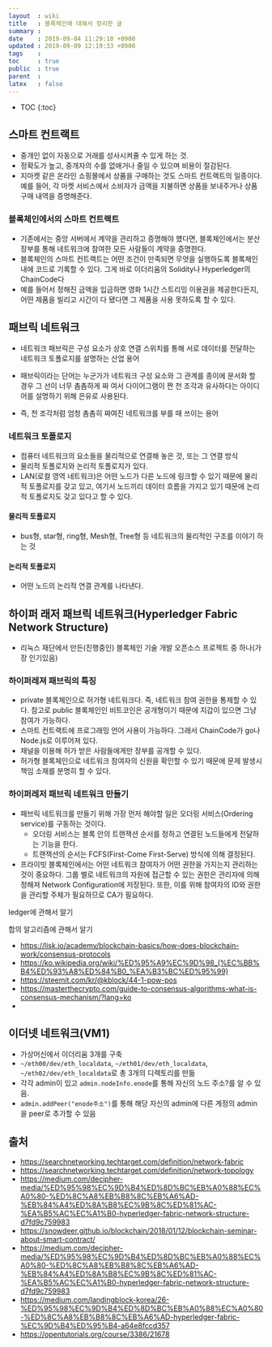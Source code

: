 ```yaml
---
layout  : wiki
title   : 블록체인에 대해서 정리한 글
summary : 
date    : 2019-09-04 11:29:10 +0900
updated : 2019-09-09 12:19:33 +0900
tags    : 
toc     : true
public  : true
parent  : 
latex   : false
---
```

* TOC
{:toc}

## 스마트 컨트랙트

- 중개인 없이 자동으로 거래를 성사시켜줄 수 있게 하는 것.
- 정확도가 높고, 중개자의 수를 없애거나 줄일 수 있으며 비용이 절감된다.
- 지마켓 같은 온라인 쇼핑몰에서 상품을 구매하는 것도 스마트 컨트랙트의 일종이다. 예를 들어, 각 마켓 서비스에서 소비자가 금액을 지불하면 상품을 보내주거나 상품 구매 내역을 증명해준다.

### 블록체인에서의 스마트 컨트랙트

- 기존에서는 중앙 서버에서 계약을 관리하고 증명해야 헀다면, 블록체인에서는 분산 장부를 통해 네트워크에 참여한 모든 사람들이 계약을 증명한다.
- 블록체인의 스마트 컨트랙트는 어떤 조건이 만족되면 무엇을 실행하도록 블록체인 내에 코드로 기록할 수 있다. 그게 바로 이더리움의 Solidity나 Hyperledger의 ChainCode다
- 예를 들어서 정해진 금액을 입금하면 영화 1시간 스트리밍 이용권을 제공한다든지, 어떤 제품을 빌리고 시간이 다 됐다면 그 제품을 사용 못하도록 할 수 있다.

## 패브릭 네트워크

- 네트워크 패브릭은 구성 요소가 상호 연결 스위치를 통해 서로 데이터를 전달하는 네트워크 토폴로지를 설명하는 산업 용어

- 패브릭이라는 단어는 누군가가 네트워크 구성 요소와 그 관계를 종이에 문서화 할 경우 그 선이 너무 촘촘하게 짜 여서 다이어그램이 짠 천 조각과 유사하다는 아이디어를 설명하기 위해 은유로 사용된다.

- 즉, 천 조각처럼 엄청 촘촘히 짜여진 네트워크를 부를 때 쓰이는 용어

### 네트워크 토폴로지

- 컴퓨터 네트워크의 요소들을 물리적으로 연결해 놓은 것, 또는 그 연결 방식
- 물리적 토폴로지와 논리적 토폴로지가 있다.
- LAN(로컬 영역 네트워크)은 어떤 노드가 다른 노드에 링크할 수 있기 때문에 물리적 토폴로지를 갖고 있고, 여기서 노드끼리 데이터 흐름을 가지고 있기 때문에 논리적 토폴로지도 갖고 있다고 할 수 있다.

#### 물리적 토폴로지

- bus형, star형, ring형, Mesh형, Tree형 등 네트워크의 물리적인 구조를 이야기 하는 것

#### 논리적 토폴로지

- 어떤 노드의 논리적 연결 관계를 나타낸다. 

## 하이퍼 래저 패브릭 네트워크(Hyperledger Fabric Network Structure)

- 리눅스 재단에서 만든(진행중인) 블록체인 기술 개발 오픈소스 프로젝트 중 하나(가장 인기있음)

### 하이퍼레져 패브릭의 특징

- private 블록체인으로 허가형 네트워크다. 즉, 네트워크 참여 권한을 통제할 수 있다. 참고로 public 블록체인인 비트코인은 공개형이기 때문에 지갑이 있으면 그냥 참여가 가능하다.
- 스마트 컨트랙트에 프로그래밍 언어 사용이 가능하다. 그래서 ChainCode가 go나 Node.js로 이루어져 있다.
- 채널을 이용해 허가 받은 사람들에게만 장부를 공개할 수 있다.
- 허가형 블록체인으로 네트워크 참여자의 신원을 확인할 수 있기 때문에 문제 발생시 책임 소재를 분명히 할 수 있다.

### 하이퍼레저 패브릭 네트워크 만들기

- 패브릭 네트워크를 만들기 위해 가장 먼저 해야할 일은 오더링 서비스(Ordering service)를 구동하는 것이다.
    - 오더링 서비스는 블록 안의 트랜잭션 순서를 정하고 연결된 노드들에게 전달하는 기능을 한다.
    - 트랜잭션의 순서는 FCFS(First-Come First-Serve) 방식에 의해 결정된다.
- 프라이빗 블록체인에서는 어떤 네트워크 참여자가 어떤 권한을 가지는지 관리하는 것이 중요하다. 그룹 별로 네트워크의 자원에 접근할 수 있는 권한은 관리자에 의해 정해져 Network Configuration에 저장된다. 또한, 이를 위해 참여자의 ID와 권한을 관리할 주체가 필요하므로 CA가 필요하다.

ledger에 관해서 알기

합의 알고리즘에 관해서 알기
- https://lisk.io/academy/blockchain-basics/how-does-blockchain-work/consensus-protocols
- https://ko.wikipedia.org/wiki/%ED%95%A9%EC%9D%98_(%EC%BB%B4%ED%93%A8%ED%84%B0_%EA%B3%BC%ED%95%99)
- https://steemit.com/kr/@kblock/44-1-pow-pos
- https://masterthecrypto.com/guide-to-consensus-algorithms-what-is-consensus-mechanism/?lang=ko
- 





## 이더넷 네트워크(VM1)

- 가상머신에서 이더리움 3개를 구축
- `~/eth00/dev/eth_localdata`, `~/eth01/dev/eth_localdata`, `~/eth02/dev/eth_localdata`로 총 3개의 디렉토리를 만듦
- 각각 admin이 있고 `admin.nodeInfo.enode`를 통해 자신의 노드 주소?를 알 수 있음.
- `admin.addPeer("enode주소")`를 통해 해당 자신의 admin에 다른 계정의 admin을 peer로 추가할 수 있음


## 출처

- https://searchnetworking.techtarget.com/definition/network-fabric
- https://searchnetworking.techtarget.com/definition/network-topology
- https://medium.com/decipher-media/%ED%95%98%EC%9D%B4%ED%8D%BC%EB%A0%88%EC%A0%80-%ED%8C%A8%EB%B8%8C%EB%A6%AD-%EB%84%A4%ED%8A%B8%EC%9B%8C%ED%81%AC-%EA%B5%AC%EC%A1%B0-hyperledger-fabric-network-structure-d7fd9c759983
- https://snowdeer.github.io/blockchain/2018/01/12/blockchain-seminar-about-smart-contract/
- https://medium.com/decipher-media/%ED%95%98%EC%9D%B4%ED%8D%BC%EB%A0%88%EC%A0%80-%ED%8C%A8%EB%B8%8C%EB%A6%AD-%EB%84%A4%ED%8A%B8%EC%9B%8C%ED%81%AC-%EA%B5%AC%EC%A1%B0-hyperledger-fabric-network-structure-d7fd9c759983
- https://medium.com/landingblock-korea/26-%ED%95%98%EC%9D%B4%ED%8D%BC%EB%A0%88%EC%A0%80-%ED%8C%A8%EB%B8%8C%EB%A6%AD-hyperledger-fabric-%EC%9D%B4%ED%95%B4-a64e8fccd357
- https://opentutorials.org/course/3386/21678


